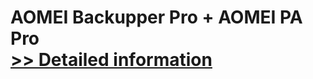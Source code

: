 # AOMEI Backupper Pro + AOMEI PA Pro<br />[>> Detailed information](https://secure.shareit.com/shareit/product.html?productid=300870509&affiliateid=200057808)